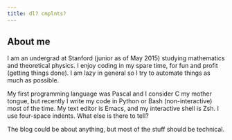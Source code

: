 ```yaml
---
title: dl? cmplnts?
---
```

## About me

I am an undergrad at Stanford (junior as of May 2015) studying mathematics and theoretical physics. I enjoy coding in my spare time, for fun and profit (getting things done). I am lazy in general so I try to automate things as much as possible.

My first programming language was Pascal and I consider C my mother tongue, but recently I write my code in Python or Bash (non-interactive) most of the time. My text editor is Emacs, and my interactive shell is Zsh. I use four-space indents. What else is there to tell?

The blog could be about anything, but most of the stuff should be technical.
